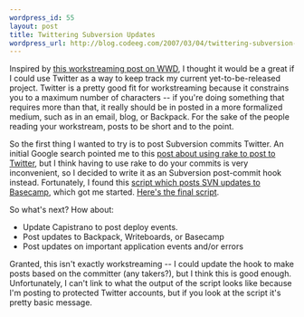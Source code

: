 ```yaml
--- 
wordpress_id: 55
layout: post
title: Twittering Subversion Updates
wordpress_url: http://blog.codeeg.com/2007/03/04/twittering-subversion-updates/
---
```

Inspired by <a title="Workstreaming post on Web Worker Daily" href="http://webworkerdaily.com/2007/03/03/workstreaming-the-new-face-time/">this workstreaming post on WWD</a>, I thought it would be a great if I could use Twitter as a way to keep track my current yet-to-be-released project.  Twitter is a pretty good fit for workstreaming because it constrains you to a maximum number of characters -- if you're doing something that requires more than that, it really should be in posted in a more formalized medium, such as in an email, blog, or Backpack.  For the sake of the people reading your workstream, posts to be short and to the point.

So the first thing I wanted to try is to post Subversion commits Twitter.  An initial Google search pointed me to this <a title="Subverting Twitter" href="http://www.urbanhonking.com/ideasfordozens/archives/2007/01/subverting_twit.html">post about using rake to post to Twitter</a>, but I think having to use rake to do your commits is very inconvenient, so I decided to write it as an Subversion post-commit hook instead.   Fortunately, I found this <a title="Subversion post commit to Basecamp" href="http://www.webtypes.com/2006/03/31/subversion-post-commit-hook-using-basecamp-api">script which posts SVN updates to Basecamp</a>, which got me started.   <a title="Twitter Post Commit Subversion script" href="http://codeeg.com/misc/twitter-post-commit.rb">Here's the final script</a>.

So what's next?  How about:
<ul>
	<li>Update Capistrano to post deploy events.</li>
	<li>Post updates to Backpack, Writeboards, or Basecamp</li>
	<li>Post updates on important application events and/or errors</li>
</ul>
Granted, this isn't exactly workstreaming -- I could update the hook to make posts based on the committer (any takers?), but I think this is good enough.  Unfortunately, I can't link to what the output of the script looks like because I'm posting to protected Twitter accounts, but if you look at the script it's pretty basic message.
